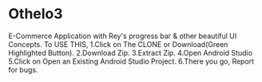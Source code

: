 # Othelo3
E-Commerce Application with Rey's progress bar &amp; other beautiful UI Concepts.
To USE THIS, 
1.Click on The CLONE or Download(Green Highlighted Button).
2.Download Zip.
3.Extract Zip.
4.Open Android Studio
5.Click on Open an Existing Android Studio Project.
6.There you go, Report for bugs.

